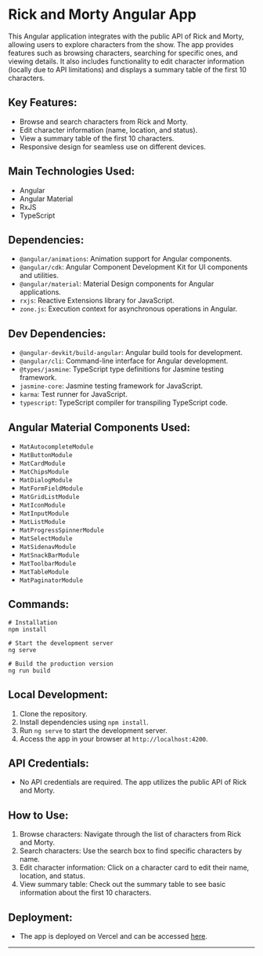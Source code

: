 # Rick and Morty Angular App

This Angular application integrates with the public API of Rick and Morty, allowing users to explore characters from the show. The app provides features such as browsing characters, searching for specific ones, and viewing details. It also includes functionality to edit character information (locally due to API limitations) and displays a summary table of the first 10 characters.

## Key Features:

- Browse and search characters from Rick and Morty.
- Edit character information (name, location, and status).
- View a summary table of the first 10 characters.
- Responsive design for seamless use on different devices.

## Main Technologies Used:

- Angular
- Angular Material
- RxJS
- TypeScript

## Dependencies:

- `@angular/animations`: Animation support for Angular components.
- `@angular/cdk`: Angular Component Development Kit for UI components and utilities.
- `@angular/material`: Material Design components for Angular applications.
- `rxjs`: Reactive Extensions library for JavaScript.
- `zone.js`: Execution context for asynchronous operations in Angular.

## Dev Dependencies:

- `@angular-devkit/build-angular`: Angular build tools for development.
- `@angular/cli`: Command-line interface for Angular development.
- `@types/jasmine`: TypeScript type definitions for Jasmine testing framework.
- `jasmine-core`: Jasmine testing framework for JavaScript.
- `karma`: Test runner for JavaScript.
- `typescript`: TypeScript compiler for transpiling TypeScript code.

## Angular Material Components Used:

- `MatAutocompleteModule`
- `MatButtonModule`
- `MatCardModule`
- `MatChipsModule`
- `MatDialogModule`
- `MatFormFieldModule`
- `MatGridListModule`
- `MatIconModule`
- `MatInputModule`
- `MatListModule`
- `MatProgressSpinnerModule`
- `MatSelectModule`
- `MatSidenavModule`
- `MatSnackBarModule`
- `MatToolbarModule`
- `MatTableModule`
- `MatPaginatorModule`

## Commands:

```shell
# Installation
npm install

# Start the development server
ng serve

# Build the production version
ng run build
```

## Local Development:

1. Clone the repository.
2. Install dependencies using `npm install`.
3. Run `ng serve` to start the development server.
4. Access the app in your browser at `http://localhost:4200`.

## API Credentials:

- No API credentials are required. The app utilizes the public API of Rick and Morty.

## How to Use:

1. Browse characters: Navigate through the list of characters from Rick and Morty.
2. Search characters: Use the search box to find specific characters by name.
3. Edit character information: Click on a character card to edit their name, location, and status.
4. View summary table: Check out the summary table to see basic information about the first 10 characters.

## Deployment:

- The app is deployed on Vercel and can be accessed [here](https://rick-and-morty-app-up.vercel.app).

---
